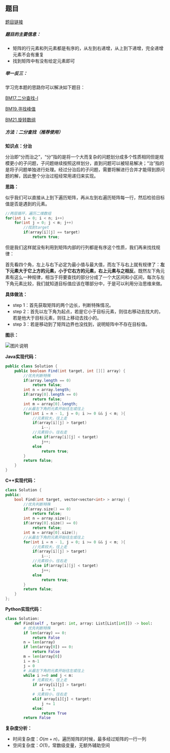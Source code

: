 ## 题目
[题目链接](https://www.nowcoder.com/practice/abc3fe2ce8e146608e868a70efebf62e?tpId=295&tqId=23256&sourceUrl=/exam/oj&channenl=wgithub&fromPut=wgithub)

##### 题目的主要信息：

- 矩阵的行元素和列元素都是有序的，从左到右递增，从上到下递增，完全递增元素不会有重复
- 找到矩阵中有没有给定元素即可


##### 举一反三：
学习完本题的思路你可以解决如下题目：

[BM17.二分查找-I](https://www.nowcoder.com/practice/d3df40bd23594118b57554129cadf47b?tpId=295&sfm=html&channel=nowcoder)

[BM19.寻找峰值](https://www.nowcoder.com/practice/fcf87540c4f347bcb4cf720b5b350c76?tpId=295&tqId=2227748)

[BM21.旋转数组](https://www.nowcoder.com/practice/9f3231a991af4f55b95579b44b7a01ba?tpId=295&tqId=23269)

##### 方法：二分查找（推荐使用）

**知识点：分治**

分治即“分而治之”，“分”指的是将一个大而复杂的问题划分成多个性质相同但是规模更小的子问题，子问题继续按照这样划分，直到问题可以被轻易解决；“治”指的是将子问题单独进行处理。经过分治后的子问题，需要将解进行合并才能得到原问题的解，因此整个分治过程经常用递归来实现。

**思路：**

似乎我们可以直接从上到下遍历矩阵，再从左到右遍历矩阵每一行，然后检验目标值是否是遇到的元素。

```java
//两层循环，遍历二维数组
for(int i = 0; i < n; i++)  
    for(int j = 0; j < m; j++)
        //找到target
        if(array[i][j] == target)  
            return true;
```

但是我们这样就没有利用到矩阵内部的行列都是有序这个性质，我们再来找找规律：

首先看四个角，左上与右下必定为最小值与最大值，而左下与右上就有规律了：**左下元素大于它上方的元素，小于它右方的元素，右上元素与之相反**。既然左下角元素有这么一种规律，相当于将要查找的部分分成了一个大区间和小区间，每次与左下角元素比较，我们就知道目标值应该在哪部分中，于是可以利用分治思维来做。

**具体做法：**

- step 1：首先获取矩阵的两个边长，判断特殊情况。
- step 2：首先以左下角为起点，若是它小于目标元素，则往右移动去找大的，若是他大于目标元素，则往上移动去找小的。
- step 3：若是移动到了矩阵边界也没找到，说明矩阵中不存在目标值。

**图示：**

![图片说明](https://uploadfiles.nowcoder.com/images/20210727/397721558_1627369615572/81B83FAE4B34DCEFE9C1EB670AE1CCB0 "图片标题") 

**Java实现代码：**
```java
public class Solution {
    public boolean Find(int target, int [][] array) {
        //优先判断特殊
        if(array.length == 0)  
            return false;
        int n = array.length;
        if(array[0].length == 0)  
            return false;
        int m = array[0].length;
        //从最左下角的元素开始往左或往上
        for(int i = n - 1, j = 0; i >= 0 && j < m; ){ 
            //元素较大，往上走
            if(array[i][j] > target)   
                i--;
            //元素较小，往右走
            else if(array[i][j] < target) 
                j++;
            else
                return true;
        }
        return false;
    }
}
```
**C++实现代码：**
```cpp
class Solution {
public:
    bool Find(int target, vector<vector<int> > array) {
        //优先判断特殊
        if(array.size() == 0)  
            return false;
        int n = array.size();
        if(array[0].size() == 0)  
            return false;
        int m = array[0].size();
        //从最左下角的元素开始往左或往上
        for(int i = n - 1, j = 0; i >= 0 && j < m; ){ 
            //元素较大，往上走
            if(array[i][j] > target)   
                i--;
            //元素较小，往右走
            else if(array[i][j] < target) 
                j++;
            else
                return true;
        }
        return false;
    }
};
```
**Python实现代码：**
```python
class Solution:
    def Find(self , target: int, array: List[List[int]]) -> bool:
        # 优先判断特殊
        if len(array) == 0: 
            return False
        n = len(array)
        if len(array[0]) == 0:
            return False
        m = len(array[0])
        i = n-1
        j = 0
        # 从最左下角的元素开始往左或往上
        while i >=0 and j < m: 
            # 元素较大，往上走
            if array[i][j] > target: 
                i -= 1
            # 元素较小，往右走
            elif array[i][j] < target: 
                j += 1
            else:
                return True
        return False
```

**复杂度分析：**
- 时间复杂度：$O(m+n)$，遍历矩阵的时候，最多经过矩阵的一行一列
- 空间复杂度：$O(1)$，常数级变量，无额外辅助空间